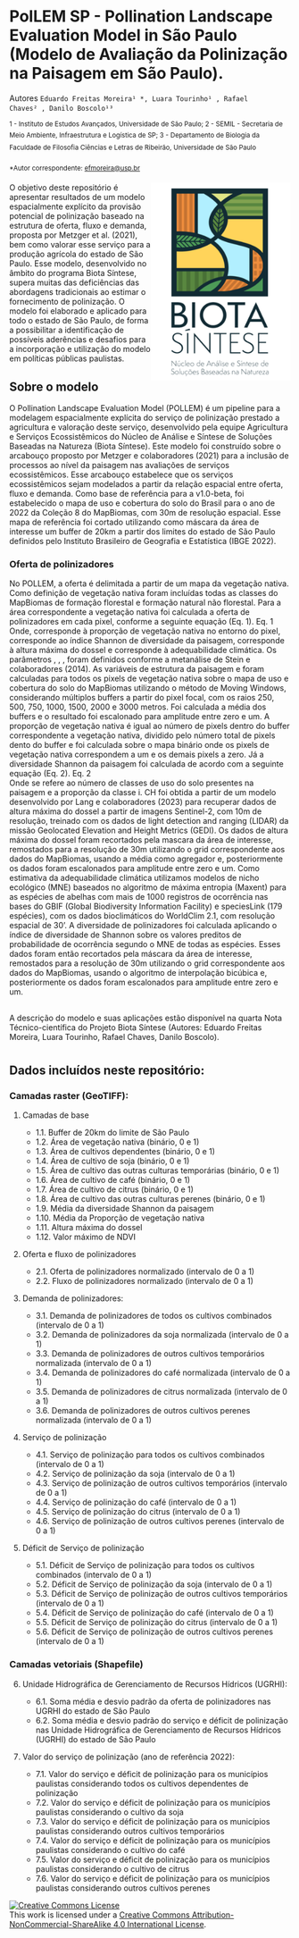# PolLEM SP - Pollination Landscape Evaluation Model in São Paulo (Modelo de Avaliação da Polinização na Paisagem em São Paulo).
Autores
<code>Eduardo Freitas Moreira&sup1; *, Luara Tourinho&sup1; , Rafael Chaves&sup2; , Danilo Boscolo&sup1;&sup3; </code>

<sup>1 - Instituto de Estudos Avançados, Universidade de São Paulo;
2 - SEMIL - Secretaria de Meio Ambiente, Infraestrutura e Logística de SP;
3 - Departamento de Biologia da Faculdade de Filosofia Ciências e Letras de Ribeirão, Universidade de São Paulo<sup>

<sup>*Autor correspondente: efmoreira@usp.br<sup>

<img align="right" width="250"  src="imagens/biotasintese.png">

O objetivo deste repositório é apresentar resultados de um modelo espacialmente explícito da provisão potencial de polinização baseado na estrutura de oferta, fluxo e demanda, proposta por Metzger et al. (2021), bem como valorar esse serviço para a produção agrícola do estado de São Paulo. Esse modelo, desenvolvido no âmbito do programa Biota Síntese, supera muitas das deficiências das abordagens tradicionais ao estimar o fornecimento de polinização. O modelo foi elaborado e aplicado para todo o estado de São Paulo, de forma a possibilitar a identificação de possíveis aderências e desafios para a incorporação e utilização do modelo em políticas públicas paulistas.

## Sobre o modelo
O Pollination Landscape Evaluation Model (POLLEM) é um pipeline para a modelagem espacialmente explícita do serviço de polinização prestado a agricultura e valoração deste serviço, desenvolvido pela equipe Agricultura e Serviços Ecossistêmicos do Núcleo de Análise e Síntese de Soluções Baseadas na Natureza (Biota Síntese).
Este modelo foi construído sobre o arcabouço proposto por Metzger e colaboradores (2021) para a inclusão de processos ao nível da paisagem nas avaliações de serviços ecossistêmicos. Esse arcabouço estabelece que os serviços ecossistêmicos sejam modelados a partir da relação espacial entre oferta, fluxo e demanda.
Como base de referência para a v1.0-beta, foi estabelecido o mapa de uso e cobertura do solo do Brasil para o ano de 2022 da Coleção 8 do MapBiomas, com 30m de resolução espacial. Esse mapa de referência foi cortado utilizando como máscara da área de interesse um buffer de 20km a partir dos limites do estado de São Paulo definidos pelo Instituto Brasileiro de Geografia e Estatística (IBGE 2022).

### Oferta de polinizadores
No POLLEM, a oferta é delimitada a partir de um mapa da vegetação nativa. Como definição de vegetação nativa foram incluídas todas as classes do MapBiomas de formação florestal e formação natural não florestal.
Para a área correspondente a vegetação nativa foi calculada a oferta de polinizadores em cada pixel, conforme a seguinte equação (Eq. 1).
Eq. 1	
Onde, corresponde à proporção de vegetação nativa no entorno do pixel, corresponde ao índice Shannon de diversidade da paisagem,  corresponde à altura máxima do dossel e  corresponde à adequabilidade climática.  Os parâmetros , , ,  foram definidos conforme a metanálise de Stein e colaboradores (2014).
As variáveis de estrutura da paisagem  e  foram calculadas para todos os pixels de vegetação nativa sobre o mapa de uso e cobertura do solo do MapBiomas utilizando o método de Moving Windows, considerando múltiplos buffers a partir do pixel focal, com os raios 250, 500, 750, 1000, 1500, 2000 e 3000 metros. Foi calculada a média dos buffers e o resultado foi escalonado para amplitude entre zero e um. A proporção de vegetação nativa é igual ao número de pixels dentro do buffer correspondente a vegetação nativa, dividido pelo número total de pixels dento do buffer e foi calculada sobre o mapa binário onde os pixels de vegetação nativa correspondem a um e os demais pixels a zero. Já a diversidade Shannon da paisagem foi calculada de acordo com a seguinte equação (Eq. 2).
Eq. 2	 
Onde  se refere ao número de classes de uso do solo presentes na paisagem e  a proporção da classe i.
CH foi obtida a partir de um modelo desenvolvido por Lang e colaboradores (2023) para recuperar dados de altura máxima do dossel a partir de imagens Sentinel-2, com 10m de resolução, treinado com os dados de light detection and ranging (LIDAR) da missão Geolocated Elevation and Height Metrics (GEDI). Os dados de altura máxima do dossel foram recortados pela mascara da área de interesse, remostados para a resolução de 30m utilizando o grid correspondente aos dados do MapBiomas, usando a média como agregador e, posteriormente os dados foram escalonados para amplitude entre zero e um.
Como estimativa da adequabilidade climática utilizamos modelos de nicho ecológico (MNE) baseados no algoritmo de máxima entropia (Maxent) para as espécies de abelhas com mais de 1000 registros de ocorrência nas bases do GBIF (Global Biodiversity Information Facility) e speciesLink (179 espécies), com os dados bioclimáticos do WorldClim 2.1, com resolução espacial de 30’. A diversidade de polinizadores foi calculada aplicando o índice de diversidade de Shannon sobre os valores preditos de probabilidade de ocorrência segundo o MNE de todas as espécies. Esses dados foram então recortados pela máscara da área de interesse, remostados para a resolução de 30m utilizando o grid correspondente aos dados do MapBiomas, usando o algoritmo de interpolação bicúbica e, posteriormente os dados foram escalonados para amplitude entre zero e um.


##
A descrição do modelo e suas aplicações estão disponível na quarta Nota Técnico-científica do Projeto Biota Síntese (Autores: Eduardo Freitas Moreira, Luara Tourinho, Rafael Chaves, Danilo Boscolo).
# 


## Dados incluídos neste repositório:
### Camadas raster (GeoTIFF):
1.	Camadas de base
    - 1.1.	Buffer de 20km do limite de São Paulo
    - 1.2.	Área de vegetação nativa (binário, 0 e 1)
    - 1.3.	Área de cultivos dependentes (binário, 0 e 1)
    - 1.4.	Área de cultivo de soja (binário, 0 e 1)
    - 1.5.	Área de cultivo das outras culturas temporárias (binário, 0 e 1)
    - 1.6.	Área de cultivo de café (binário, 0 e 1)
    - 1.7.	Área de cultivo de citrus (binário, 0 e 1)
    - 1.8.	Área de cultivo das outras culturas perenes (binário, 0 e 1)
    - 1.9.	Média da diversidade Shannon da paisagem
    - 1.10.	Média da Proporção de vegetação nativa
    - 1.11.	Altura máxima do dossel
    - 1.12.	Valor máximo de NDVI

2.	Oferta e fluxo de polinizadores
    - 2.1.	Oferta de polinizadores normalizado (intervalo de 0 a 1)
    - 2.2.	Fluxo de polinizadores normalizado (intervalo de 0 a 1)

3.	Demanda de polinizadores:
    - 3.1.	Demanda de polinizadores de todos os cultivos combinados (intervalo de 0 a 1)
    - 3.2.	Demanda de polinizadores da soja normalizada (intervalo de 0 a 1)
    - 3.3.	Demanda de polinizadores de outros cultivos temporários normalizada (intervalo de 0 a 1)
    - 3.4.	Demanda de polinizadores do café normalizada (intervalo de 0 a 1)
    - 3.5.	Demanda de polinizadores de citrus normalizada (intervalo de 0 a 1)
    - 3.6.	Demanda de polinizadores de outros cultivos perenes normalizada (intervalo de 0 a 1)

4.	Serviço de polinização
    - 4.1.	Serviço de polinização para todos os cultivos combinados (intervalo de 0 a 1)
    - 4.2.	Serviço de polinização da soja (intervalo de 0 a 1)
    - 4.3.	Serviço de polinização de outros cultivos temporários (intervalo de 0 a 1)
    - 4.4.	Serviço de polinização do café (intervalo de 0 a 1)
    - 4.5.	Serviço de polinização do citrus (intervalo de 0 a 1)
    - 4.6.	Serviço de polinização de outros cultivos perenes (intervalo de 0 a 1)

5.	Déficit de Serviço de polinização
    - 5.1.	Déficit de Serviço de polinização para todos os cultivos combinados (intervalo de 0 a 1)
    - 5.2.	Déficit de Serviço de polinização da soja (intervalo de 0 a 1)
    - 5.3.	Déficit de Serviço de polinização de outros cultivos temporários (intervalo de 0 a 1)
    - 5.4.	Déficit de Serviço de polinização do café (intervalo de 0 a 1)
    - 5.5.	Déficit de Serviço de polinização do citrus (intervalo de 0 a 1)
    - 5.6.	Déficit de Serviço de polinização de outros cultivos perenes (intervalo de 0 a 1)

### Camadas vetoriais (Shapefile)
6.	Unidade Hidrográfica de Gerenciamento de Recursos Hídricos (UGRHI):
    - 6.1.	Soma média e desvio padrão da oferta de polinizadores nas UGRHI do estado de São Paulo
    - 6.2.	Soma média e desvio padrão do serviço e déficit de polinização nas Unidade Hidrográfica de Gerenciamento de Recursos Hídricos (UGRHI) do estado de São Paulo

7.	Valor do serviço de polinização (ano de referência 2022):
    - 7.1.	Valor do serviço e déficit de polinização para os municípios paulistas considerando todos os cultivos dependentes de polinização
    - 7.2.	Valor do serviço e déficit de polinização para os municípios paulistas considerando o cultivo da soja
    - 7.3.	Valor do serviço e déficit de polinização para os municípios paulistas considerando outros cultivos temporários
    - 7.4.	Valor do serviço e déficit de polinização para os municípios paulistas considerando o cultivo do café
    - 7.5.	Valor do serviço e déficit de polinização para os municípios paulistas considerando o cultivo de citrus
    - 7.6.	Valor do serviço e déficit de polinização para os municípios paulistas considerando outros cultivos perenes


[![Creative Commons License](https://i.creativecommons.org/l/by-nc-sa/4.0/88x31.png)](http://creativecommons.org/licenses/by-nc-sa/4.0/)  
This work is licensed under a [Creative Commons Attribution-NonCommercial-ShareAlike 4.0 International License](http://creativecommons.org/licenses/by-nc-sa/4.0/).
